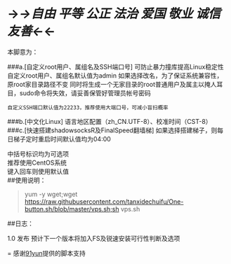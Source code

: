 #	→_→自由 平等 公正 法治 爱国 敬业 诚信 友善←_←

本脚意为：

###a.[自定义root用户、属组名及SSH端口号]
	可防止暴力撞库提高Linux稳定性
	自定义root用户、属组名默认值为admin
	如果选择改名，为了保证系统兼容性，原root家目录路径不变
	同时将生成一个无家目录的root普通用户及属主以掩人耳目，sudo命令将失效，请妥善保管好管理员帐号密码

	自定义SSH端口默认值为22233，推荐使用大端口号，可减小盲扫概率
###b.[中文化Linux]
	语言地区配置（zh_CN.UTF-8）、校准时间（CST-8）
###c.[快速搭建shadowsocksR及FinalSpeed翻墙梯]
	如果选择搭建梯子，则每日梯子定时重启时间默认值均为04:00

中括号标识均为可选项<br>
推荐使用CentOS系统<br>
键入回车则使用默认值<br>
##使用说明：
>	 yum -y wget;wget https://raw.githubusercontent.com/tanxidechuifu/One-button.sh/blob/master/vps.sh;sh vps.sh

##日志：

1.0 发布  预计下一个版本将加入FS及锐速安装可行性判断及选项

=
感谢[91yun](https://github.com/91yun)提供的脚本支持<br>

